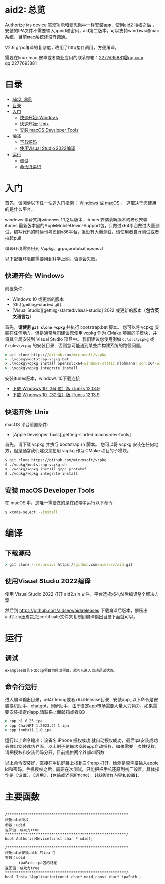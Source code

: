 # aid2: 总览
Authorize ios device 实现功能和爱思助手一样安装app，使用aid2 授权之后 ，安装的IPA文件不需要输入appid和密码，aid第二版本，可以支持windows和mac系统，目前mac系统还没有调通。

V2.6 grpc编译的复杂度，改用了http接口调用，方便编译。

需要在linux,mac,安卓或者商业应用的联系邮箱：2277695881@qq.com      qq:2277695881
# 目录

- [aid2: 总览](#aid2-总览)
- [目录](#目录)
- [入门](#入门)
  - [快速开始: Windows](#快速开始-windows)
  - [快速开始: Unix](#快速开始-unix)
  - [安装 macOS Developer Tools](#安装-macos-developer-tools)
- [编译](#编译)
  - [下载源码](#下载源码)
  - [使用Visual Studio 2022编译](#使用visual-studio-2022编译)
- [运行](#运行)
  - [调试](#调试)
  - [命令行运行](#命令行运行)
# 入门

首先，请阅读以下任一快速入门指南：
[Windows](#快速开始-windows) 或 [macOS ](#快速开始-unix)，
这取决于您使用的是什么平台。

windows 平台支持windows 10之后版本，itunes 安装最新版本或者说安装 itunes 最新版本里的AppleMobileDeviceSupport包，只做过x64平台做过大量测试，编写代码的时候也考虑到x86平台，但没有大量测试，请使用者自行测试或者拉起pull

编译环境需要用到 Vcpkg，grpc,protobuf,openssl

以下配置环境都需要用到科学上网，否则会失败。

## 快速开始: Windows

前置条件:
- Windows 10 或更新的版本
- [Git][getting-started:git]
- [Visual Studio][getting-started:visual-studio] 2022  或更新的版本（**包含英文语言包**）

首先，**请使用 `git clone vcpkg`** 并执行 bootstrap.bat 脚本。
您可以将 vcpkg 安装在任何地方，但是通常我们建议您使用 vcpkg 作为 CMake 项目的子模块，并将其全局安装到 Visual Studio 项目中。
我们建议您使用例如 `C:\src\vcpkg` 或 `C:\dev\vcpkg` 的安装目录，否则您可能遇到某些库构建系统的路径问题。

```cmd
> git clone https://github.com/microsoft/vcpkg
> .\vcpkg\bootstrap-vcpkg.bat
> .\vcpkg\vcpkg install openssl:x64-windows-static nlohmann-json:x64-windows-static
> .\vcpkg\vcpkg integrate install
```

安装itunes版本，windows 10下载连接
* [下载 Windows 10（64 位）版 iTunes 12.13.9](https://secure-appldnld.apple.com/itunes12/042-62516-20231023-4B775F51-D1D0-4728-A168-77A5EFB3D51D/iTunes64Setup.exe)
* [下载 Windows 10（32 位）版 iTunes 12.13.9](https://secure-appldnld.apple.com/itunes12/042-62514-20231023-50B51FD0-68B9-4F27-989D-B226D7A42BEC/iTunesSetup.exe)

## 快速开始: Unix

macOS 平台前置条件:
- [Apple Developer Tools][getting-started:macos-dev-tools]

首先，请下载 vcpkg 并执行 bootstrap.sh 脚本。
您可以将 vcpkg 安装在任何地方，但是通常我们建议您使用 vcpkg 作为 CMake 项目的子模块。

```sh
$ git clone https://github.com/microsoft/vcpkg
$ ./vcpkg/bootstrap-vcpkg.sh
$ ./vcpkg/vcpkg install grpc protobuf 
$ ./vcpkg/vcpkg integrate install
```

## 安装 macOS Developer Tools

在 macOS 中，您唯一需要做的是在终端中运行以下命令:

```sh
$ xcode-select --install
```

# 编译

## 下载源码

```cmd
> git clone --recursive https://github.com/aidserv/aid.git

```

## 使用Visual Studio 2022编译
使用 Visual Studio 2022 打开 aid2.sln 文件，平台选择x64,然后编译整个解决方案

然后到 https://github.com/aidserv/aid/releases 下载编译后版本，解压出aid2.zip压缩包,把certificate文件夹复制到编译输出目录下面就可以。


# 运行
## 调试
    examples目录下面cpp项目为启动项目，就可以进入自动调试状态。

## 命令行运行
   进入编译输出目录，x64\Debug或者x64\Release目录，安装app, 以下命令是安装换机助手，chatgpt，同步助手，由于自定app市场需要大量人力物力，如果需要安装指定的app,请联系上面邮箱或者QQ
```cmd
> cpp h1.0.25.ipa
> cpp ChatGPT 1.2023.21 1.ipa
> cpp tonbu11.1.0.ipa
```

运行以上命令输出：设备名:iPhone 授权成功 就自动授权成功，最后ipa安装成功会弹出安装成功界面，以上例子是每次安装app自动授权，如果需要一次性授权，请把授权和安装代码分开，目前提供两个外部dll函数

以上命令安装好，直接在手机屏幕上找到三个app 打开，检测是否需要输入apple id和密码，手机授权之后，需要在次测试，只能把把手机还原到初厂设置，具体操作是【设置】，【通用】，【传输或还原iPhone】，【抹掉所有内容和设置】。

# 主要函数
```

/*******************************************************
根据udid授权
参数：udid
返回值：成功为true
*******************************************************/
bool AuthorizeDevice(const char * udid);

/*******************************************************
根据udid安装path 的ipa 包
参数：udid
      ipaPath ipa包的路径
返回值：成功为true
*******************************************************/
bool InstallApplication(const char* udid,const char* ipaPath);

```


